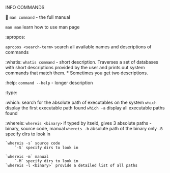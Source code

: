 INFO COMMANDS

:man:
`man command` - the full manual

`man man` learn how to use man page

:apropos:

`apropos <search-term>` search all available names and descriptions of commands

:whatis:
`whatis command` - short description. Traverses a set of databases with short descriptions provided by the user and prints out system commands that match them.
    * Sometimes you get two descriptions.

:help:
`command --help` - longer description


:type:

:which: search for the absolute path of executables on the system
`which` display the first executable path found
`which -a` display all executable paths found

:whereis:
`whereis <binary>` if typed by itseld, gives 3 absolute paths - binary, source code, manual
    `whereis -b` absolute path of the binary only
        `-B` specify dirs to look in

    `whereis -s` source code
        `-S` specify dirs to look in

    `whereis -m` manual
        `-M` specify dirs to look in
    `whereis -l <binary>` provide a detailed list of all paths


